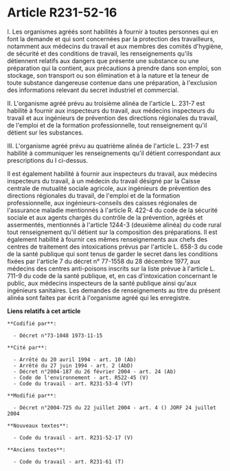# Article R231-52-16

I.  Les organismes agréés sont habilités à fournir à toutes personnes qui en font la demande et qui sont concernées par la
protection des travailleurs, notamment aux médecins du travail et aux membres des comités d'hygiène, de sécurité et des
conditions de travail, les renseignements qu'ils détiennent relatifs aux dangers que présente une substance ou une
préparation qui la contient, aux précautions à prendre dans son emploi, son stockage, son transport ou son élimination et à
la nature et la teneur de toute substance dangereuse contenue dans une préparation, à l'exclusion des informations relevant
du secret industriel et commercial.

II.  L'organisme agréé prévu au troisième alinéa de l'article L. 231-7 est habilité à fournir aux inspecteurs du travail, aux
médecins inspecteurs du travail et aux ingénieurs de prévention des directions régionales du travail, de l'emploi et de la
formation professionnelle, tout renseignement qu'il détient sur les substances.

III.  L'organisme agréé prévu au quatrième alinéa de l'article L. 231-7 est habilité à communiquer les renseignements qu'il
détient correspondant aux prescriptions du I ci-dessus.

Il est également habilité à fournir aux inspecteurs du travail, aux médecins inspecteurs du travail, à un médecin du travail
désigné par la Caisse centrale de mutualité sociale agricole, aux ingénieurs de prévention des directions régionales du
travail, de l'emploi et de la formation professionnelle, aux ingénieurs-conseils des caisses régionales de l'assurance
maladie mentionnés à l'article R. 422-4 du code de la sécurité sociale et aux agents chargés du contrôle de la prévention,
agréés et assermentés, mentionnés à l'article 1244-3 (deuxième alinéa) du code rural tout renseignement qu'il détient sur la
composition des préparations. Il est également habilité à fournir ces mêmes renseignements aux chefs des centres de
traitement des intoxications prévus par l'article L. 658-3 du code de la santé publique qui sont tenus de garder le secret
dans les conditions fixées par l'article 7 du décret n° 77-1558 du 28 décembre 1977, aux médecins des centres anti-poisons
inscrits sur la liste prévue à l'article L. 711-9 du code de la santé publique, et, en cas d'intoxication concernant le
public, aux médecins inspecteurs de la santé publique ainsi qu'aux ingénieurs sanitaires. Les demandes de renseignements au
titre du présent alinéa sont faites par écrit à l'organisme agréé qui les enregistre.

**Liens relatifs à cet article**

	**Codifié par**:

	  - Décret n°73-1048 1973-11-15

	**Cité par**:

	  - Arrêté du 20 avril 1994 - art. 10 (Ab)
	  - Arrêté du 27 juin 1994 - art. 2 (AbD)
	  - Décret n°2004-187 du 26 février 2004 - art. 24 (Ab)
	  - Code de l'environnement - art. R522-45 (V)
	  - Code du travail - art. R231-53-4 (VT)

	**Modifié par**:

	  - Décret n°2004-725 du 22 juillet 2004 - art. 4 () JORF 24 juillet 2004

	**Nouveaux textes**:

	  - Code du travail - art. R231-52-17 (V)

	**Anciens textes**:

	  - Code du travail - art. R231-61 (T)

